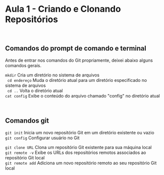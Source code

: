 <h1>Aula 1 - Criando e Clonando Repositórios</h1>

</br>

## Comandos do prompt de comando e terminal
Antes de entrar nos comandos do Git propriamente, deixei abaixo alguns comandos gerais.

``` mkdir ``` Cria um diretório no sistema de arquivos<br>
``` cd endereço``` Muda o diretório atual para um diretório especificado no sistema de arquivos <br>
``` cd ..``` Volta o diretório atual <br>
``` cat config ``` Exibe o conteúdo do arquivo chamado "config" no diretório atual <br>

<br>

## Comandos git
``` git init ``` Inicia um novo repositório Git em um diretório existente ou vazio <br>
``` git config ``` Configurar usuário no Git <br>

``` git clone URL ``` Clona um repositório Git existente para sua máquina local <br>
``` git remote -v ``` Exibe os URLs dos repositórios remotos associados ao repositório Git local <br>
``` git remote add ``` Adiciona um novo repositório remoto ao seu repositório Git local <br>
</br>
